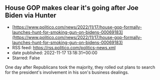 ## House GOP makes clear it's going after Joe Biden via Hunter
 - [https://www.politico.com/news/2022/11/17/house-gop-formally-launches-hunt-for-smoking-gun-on-bidens-00069183](https://www.politico.com/news/2022/11/17/house-gop-formally-launches-hunt-for-smoking-gun-on-bidens-00069183)
 - RSS feed: https://rss.politico.com/politics-news.xml
 - date published: 2022-11-17 13:18:31+00:00
 - Starred: False

One day after Republicans took the majority, they rolled out plans to search for the president's involvement in his son's business dealings.
